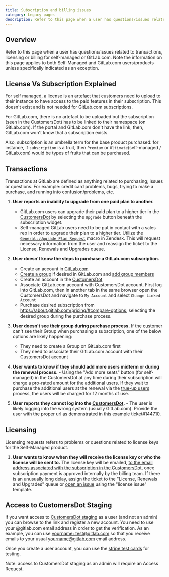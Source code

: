 ```yaml
---
title: Subscription and billing issues
category: Legacy pages
description: Refer to this page when a user has questions/issues related to transactions, licensing or billing for self-managed or GitLab.com.
---
```


## Overview

Refer to this page when a user has questions/issues related to transactions, licensing or billing for self-managed or GitLab.com. Note the information on this page applies to both Self-Managed and GitLab.com users/products unless specifically indicated as an exception.

## License Vs Subscription Explained

For self managed, a license is an artefact that customers need to upload to their instance to have access to the paid features in their subscription. This doesn't exist and is not needed for GitLab.com subscriptions.

For GitLab.com, there is no artefact to be uploaded but the subscription (seen in the CustomersDot) has to be linked to their namespace (on GitLab.com). If the portal and GitLab.com don't have the link, then, GitLab.com won't know that a subscription exists.

Also, subscription is an umbrella term for the base product purchased: for instance, if `subscription` is a fruit, then `Premium` or `Ultimate`(self-managed / GitLab.com) would be types of fruits that can be purchased.

## Transactions

Transactions at GitLab are defined as anything related to purchasing; issues or questions. For example: credit card problems, bugs, trying to make a purchase, and running into confusion/problems, etc.

1. **User reports an inability to upgrade from one paid plan to another.**

    - GitLab.com users can upgrade their paid plan to a higher tier in the [CustomersDot](https://customers.gitlab.com/customers/sign_in) by selecting the `Upgrade` button beneath the subscription widget.
    - Self-managed GitLab users need to be put in contact with a sales rep in order to upgrade their plan to a higher tier. Utilize the [`General::Upgrade Plan Request`](https://gitlab.com/search?utf8=%E2%9C%93&group_id=2573624&project_id=17008590&scope=&search_code=true&snippets=false&repository_ref=master&nav_source=navbar&search=id%3A+360089766413) macro in Zendesk. This will request necessary information from the user and reassign the ticket to the License, Renewals and Upgrades queue.

1. **User doesn't know the steps to purchase a GitLab.com subscription.**

   - Create an account in [GitLab.com](https://gitlab.com/users/sign_in)
   - [Create a group](https://docs.gitlab.com/ee/user/group/#create-a-new-group) if desired in GitLab.com and [add group members](https://docs.gitlab.com/ee/user/group/#add-users-to-a-group)
   - Create an account in the [CustomersDot](https://customers.gitlab.com/customers/sign_up)
   - Associate GitLab.com account with CustomersDot account. First log into GitLab.com, then in another tab in the same browser open the CustomersDot and navigate to `My Account` and select `Change Linked Account`
   - Purchase desired subscription from <https://about.gitlab.com/pricing/#compare-options>, selecting the desired group during the purchase process.

1. **User doesn't see their group during purchase process.** If the customer can't see their Group when purchasing a subscription, one of the below options are likely happening:
   - They need to create a Group on GitLab.com first
   - They need to associate their GitLab.com account with their CustomersDot account

1. **User wants to know if they should add more users midterm or during the renewal process.** - Using the "Add more seats" button (for self-managed) in the CustomersDot at any time during their subscription will charge a pro-rated amount for the additional users. If they wait to purchase the additional users at the renewal via the [true-up users](https://about.gitlab.com/pricing/licensing-faq/#what-does-users-over-license-mean) process, the users will be charged for 12 months of use.

1. **User reports they cannot log into the [CustomersDot](https://customers.gitlab.com/customers/sign_in).** - The user is likely logging into the wrong system (usually GitLab.com). Provide the user with the proper url as demonstrated in this example ticket[#144710](https://gitlab.zendesk.com/agent/tickets/144710).

## Licensing

Licensing requests refers to problems or questions related to license keys for the Self-Managed product.

1. **User wants to know when they will receive the license key or who the license will be sent to.** The license key will be emailed, [to the email address associated with the subscription in the CustomersDot](https://gitlab.com/gitlab-org/customers-gitlab-com/-/issues/1044#note_318221832), once subscription payment is approved internally by the billing team.  If there is an unusually long delay, assign the ticket to the "License, Renewals and Upgrades" queue or [open an issue](https://gitlab.com/gitlab-com/support/internal-requests/issues/new?issuable_template=license%20issue) using the "license issue" template.

## Access to CustomersDot Staging

If you want access to [CustomersDot staging](https://customers.staging.gitlab.com/customers/sign_in) as a user (and not an admin) you can browse to the link and register a new account. You need to use your @gitlab.com email address in order to get the verification. As an example, you can use <yourname+test@gitlab.com> so that you receive emails to your usual <yourname@gitlab.com> email address.

Once you create a user account, you can use the [stripe test cards](https://stripe.com/docs/testing#cards) for testing.

Note: access to CustomersDot staging as an admin will require an Access Request.
